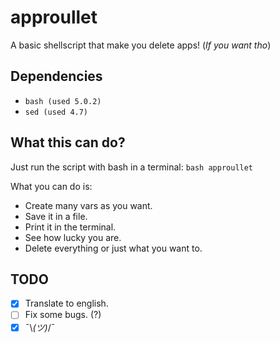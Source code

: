 # approullet
A basic shellscript that make you delete apps! (*If you want tho*)

## Dependencies
- `bash (used 5.0.2)`
- `sed (used 4.7)`

## What this can do?
Just run the script with bash in a terminal: `bash approullet`

What you can do is:
- Create many vars as you want.
- Save it in a file.
- Print it in the terminal.
- See how lucky you are.
- Delete everything or just what you want to.

## TODO

- [x] Translate to english.
- [ ] Fix some bugs. (?)
- [x] ¯\\_(ツ)_/¯

